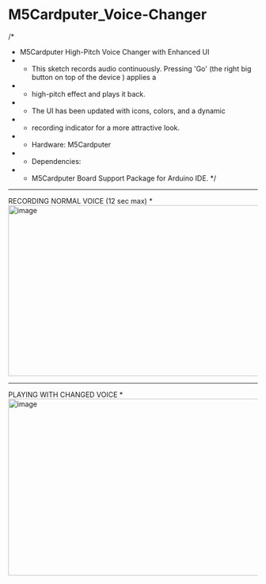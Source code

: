 # M5Cardputer_Voice-Changer

/*
 * M5Cardputer High-Pitch Voice Changer with Enhanced UI
 * * This sketch records audio continuously. Pressing 'Go' (the right big button on top of the device ) applies a 
 * * high-pitch effect and plays it back.
 * * The UI has been updated with icons, colors, and a dynamic
 * * recording indicator for a more attractive look.
 * * Hardware: M5Cardputer
 * * Dependencies:
 * - M5Cardputer Board Support Package for Arduino IDE.
 */
************************************************************
RECORDING NORMAL VOICE (12 sec max)
*
<img width="518" height="345" alt="image" src="https://github.com/user-attachments/assets/e601e635-15dd-459c-a220-8c27a71d1e1c" />


************************************************************
PLAYING WITH CHANGED VOICE
*
<img width="518" height="357" alt="image" src="https://github.com/user-attachments/assets/5d2f0475-5437-43ad-bf61-b89932a00fbd" />

